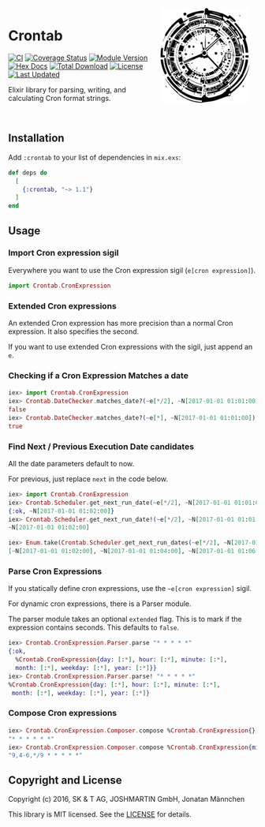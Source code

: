 <picture style="margin-right: 15px; float: right;">
  <source
    media="(prefers-color-scheme: dark)"
    srcset="assets/logo-dark.svg"
    width="180px"
    align="right"
  />
  <source
    media="(prefers-color-scheme: light)"
    srcset="assets/logo-light.svg"
    width="180px"
    align="right"
  />
  <img
    src="assets/logo-light.svg"
    alt="Logo featuring a clock"
    width="180px"
    align="right"
  />
</picture>

# Crontab

[![CI](https://github.com/maennchen/crontab/workflows/.github/workflows/elixir.yml/badge.svg)](https://github.com/maennchen/crontab/actions?query=workflow%3A.github%2Fworkflows%2Felixir.yml)
[![Coverage Status](https://coveralls.io/repos/github/maennchen/crontab/badge.svg?branch=main)](https://coveralls.io/github/maennchen/crontab?branch=main)
[![Module Version](https://img.shields.io/hexpm/v/crontab.svg)](https://hex.pm/packages/crontab)
[![Hex Docs](https://img.shields.io/badge/hex-docs-lightgreen.svg)](https://hexdocs.pm/crontab/)
[![Total Download](https://img.shields.io/hexpm/dt/crontab.svg)](https://hex.pm/packages/crontab)
[![License](https://img.shields.io/hexpm/l/crontab.svg)](https://github.com/maennchen/crontab/blob/main/LICENSE)
[![Last Updated](https://img.shields.io/github/last-commit/maennchen/crontab.svg)](https://github.com/maennchen/crontab/commits/main)

Elixir library for parsing, writing, and calculating Cron format strings.

<br clear="left"/>

## Installation

Add `:crontab` to your list of dependencies in `mix.exs`:

```elixir
def deps do
  [
    {:crontab, "~> 1.1"}
  ]
end
```

## Usage

### Import Cron expression sigil

Everywhere you want to use the Cron expression sigil (`e[cron expression]`).

```elixir
import Crontab.CronExpression
```

### Extended Cron expressions

An extended Cron expression has more precision than a normal Cron expression.
It also specifies the second.

If you want to use extended Cron expressions with the sigil, just append an `e`.

### Checking if a Cron Expression Matches a date

```elixir
iex> import Crontab.CronExpression
iex> Crontab.DateChecker.matches_date?(~e[*/2], ~N[2017-01-01 01:01:00])
false
iex> Crontab.DateChecker.matches_date?(~e[*], ~N[2017-01-01 01:01:00])
true
```

### Find Next / Previous Execution Date candidates

All the date parameters default to now.

For previous, just replace `next` in the code below.

```elixir
iex> import Crontab.CronExpression
iex> Crontab.Scheduler.get_next_run_date(~e[*/2], ~N[2017-01-01 01:01:00])
{:ok, ~N[2017-01-01 01:02:00]}
iex> Crontab.Scheduler.get_next_run_date!(~e[*/2], ~N[2017-01-01 01:01:00])
~N[2017-01-01 01:02:00]
```

```elixir
iex> Enum.take(Crontab.Scheduler.get_next_run_dates(~e[*/2], ~N[2017-01-01 01:01:00]), 3)
[~N[2017-01-01 01:02:00], ~N[2017-01-01 01:04:00], ~N[2017-01-01 01:06:00]]
```

### Parse Cron Expressions

If you statically define cron expressions, use the `~e[cron expression]` sigil.

For dynamic cron expressions, there is a Parser module.

The parser module takes an optional `extended` flag. This is to mark if the
expression contains seconds. This defaults to `false`.

```elixir
iex> Crontab.CronExpression.Parser.parse "* * * * *"
{:ok,
  %Crontab.CronExpression{day: [:*], hour: [:*], minute: [:*],
  month: [:*], weekday: [:*], year: [:*]}}
iex> Crontab.CronExpression.Parser.parse! "* * * * *"
%Crontab.CronExpression{day: [:*], hour: [:*], minute: [:*],
 month: [:*], weekday: [:*], year: [:*]}
```

### Compose Cron expressions

```elixir
iex> Crontab.CronExpression.Composer.compose %Crontab.CronExpression{}
"* * * * * *"
iex> Crontab.CronExpression.Composer.compose %Crontab.CronExpression{minute: [9, {:-, 4, 6}, {:/, :*, 9}]}
"9,4-6,*/9 * * * * *"
```

## Copyright and License

Copyright (c) 2016, SK & T AG, JOSHMARTIN GmbH, Jonatan Männchen

This library is MIT licensed. See the [LICENSE](https://github.com/maennchen/crontab/blob/main/LICENSE) for details.
